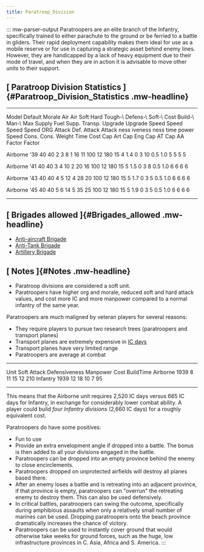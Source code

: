 ```yaml
---
title: Paratroop_Division
---
```


::: mw-parser-output
Paratroopers are an elite branch of the Infantry, specifically trained
to either parachute to the ground or be ferried to a battle in gliders.
Their rapid deployment capability makes them ideal for use as a mobile
reserve or for use in capturing a strategic asset behind enemy lines.
However, they are handicapped by a lack of heavy equipment due to their
mode of travel, and when they are in action it is advisable to move
other units to their support.

## [ Paratroop Division Statistics ]{#Paratroop_Division_Statistics .mw-headline}

---

Model Default Morale Air Air Soft Hard Tough-\ Defens-\ Soft-\ Cost Build-\ Man-\ Max Supply Fuel Supp. Transp. Upgrade Upgrade Speed Speed Speed Speed
ORG Attack Def. Attack Attack ness iveness ness time power Speed Cons. Cons. Weight Time Cost Cap Art Cap Eng Cap AT Cap AA
Factor Factor

Airborne \'39 40 40 2 3 8 1 16 11 100 12 180 15 4 1.4 0 3 10 0.5 1.0 5 5 5 5

Airborne \'41 40 40 3 4 10 2 20 16 100 12 180 15 5 1.5 0 3 8 0.5 1.0 6 6 6 6

Airborne \'43 40 40 4 5 12 4 28 20 100 12 180 15 5 1.7 0 3 5 0.5 1.0 6 6 6 6

Airborne \'45 40 40 5 6 14 5 35 25 100 12 180 15 5 1.9 0 3 5 0.5 1.0 6 6 6 6

---

## [ Brigades allowed ]{#Brigades_allowed .mw-headline}

- [Anti-aircraft
  Brigade](/wiki/Anti-aircraft_Brigade "Anti-aircraft Brigade")
- [Anti-Tank Brigade](/wiki/Anti-Tank_Brigade "Anti-Tank Brigade")
- [Artillery Brigade](/wiki/Artillery_Brigade "Artillery Brigade")

## [ Notes ]{#Notes .mw-headline}

- Paratroop divisions are considered a soft unit.
- Paratroopers have higher org and morale, reduced soft and hard
  attack values, and cost more IC and more manpower compared to a
  normal infantry of the same year.

Paratroopers are much maligned by veteran players for several reasons:

- They require players to pursue two research trees (paratroopers and
  transport planes)
- Transport planes are extremely expensive in [IC
  days](/wiki/IC_days "IC days")
- Transport planes have very limited range
- Paratroopers are average at combat

---

Unit Soft Attack Defensiveness Manpower Cost BuildTime
Airborne 1939 8 11 15 12 210
Infantry 1939 12 18 10 7 95

---

This means that the Airborne unit requires 2,520 IC days versus 665 IC
days for Infantry, in exchange for considerably lower combat ability. A
player could build _four Infantry divisions_ (2,660 IC days) for a
roughly equivalent cost.

Paratroopers do have some positives:

- Fun to use
- Provide an extra envelopment angle if dropped into a battle. The
  bonus is then added to all your divisions engaged in the battle.
- Paratroopers can be dropped into an empty province behind the enemy
  to close encirclements.
- Paratroopers dropped on unprotected airfields will destroy all
  planes based there.
- After an enemy loses a battle and is retreating into an adjacent
  province, if that province is empty, paratroopers can \"overrun\"
  the retreating enemy to destroy them. This can also be used
  defensively.
- In critical battles, paratroopers can swing the outcome,
  specifically during amphibious assaults when only a relatively small
  number of marines can be used. Dropping paratroopers onto the beach
  province dramatically increases the chance of victory.
- Paratroopers can be used to instantly cover ground that would
  otherwise take weeks for ground forces, such as the huge, low
  infrastructure provinces in C. Asia, Africa and S. America.
  :::
